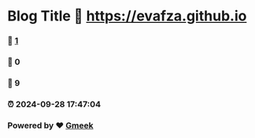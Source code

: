 # Blog Title :link: https://evafza.github.io 
### :page_facing_up: [1](https://evafza.github.io/tag.html) 
### :speech_balloon: 0 
### :hibiscus: 9 
### :alarm_clock: 2024-09-28 17:47:04 
### Powered by :heart: [Gmeek](https://github.com/Meekdai/Gmeek)
